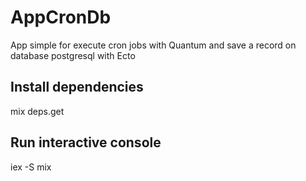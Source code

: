 # AppCronDb

App simple for execute cron jobs with Quantum and save a record on database postgresql with Ecto


## Install dependencies

mix deps.get

## Run interactive console

iex -S mix



